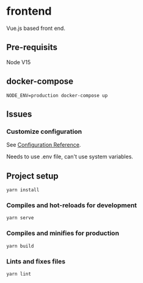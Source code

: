 # frontend

Vue.js based front end. 

## Pre-requisits
Node V15

## docker-compose

```shell
NODE_ENV=production docker-compose up
```

## Issues

### Customize configuration
See [Configuration Reference](https://cli.vuejs.org/env/).

Needs to use .env file, can't use system variables. 

## Project setup
```
yarn install
```

### Compiles and hot-reloads for development
```
yarn serve
```

### Compiles and minifies for production
```
yarn build
```

### Lints and fixes files
```
yarn lint
```


